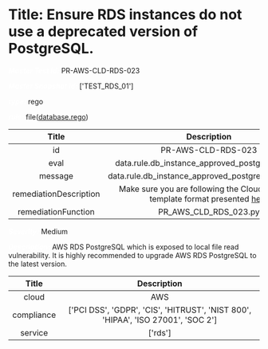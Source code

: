 



# Title: Ensure RDS instances do not use a deprecated version of PostgreSQL.


***<font color="white">Master Test Id:</font>*** PR-AWS-CLD-RDS-023

***<font color="white">Master Snapshot Id:</font>*** ['TEST_RDS_01']

***<font color="white">type:</font>*** rego

***<font color="white">rule:</font>*** file([database.rego])  
  
  
  
  

|Title|Description|
| :---: | :---: |
|id|PR-AWS-CLD-RDS-023|
|eval|data.rule.db_instance_approved_postgres_version|
|message|data.rule.db_instance_approved_postgres_version_err|
|remediationDescription|Make sure you are following the Cloudformation template format presented <a href='https://docs.aws.amazon.com/AWSCloudFormation/latest/UserGuide/aws-properties-rds-database-instance.html#aws-properties-rds-database-instance--examples' target='_blank'>here</a>|
|remediationFunction|PR_AWS_CLD_RDS_023.py|


***<font color="white">Severity:</font>*** Medium

***<font color="white">Description:</font>*** AWS RDS PostgreSQL which is exposed to local file read vulnerability. It is highly recommended to upgrade AWS RDS PostgreSQL to the latest version.  
  
  

|Title|Description|
| :---: | :---: |
|cloud|AWS|
|compliance|['PCI DSS', 'GDPR', 'CIS', 'HITRUST', 'NIST 800', 'HIPAA', 'ISO 27001', 'SOC 2']|
|service|['rds']|



[database.rego]: https://github.com/prancer-io/prancer-compliance-test/tree/master/aws/cloud/database.rego
